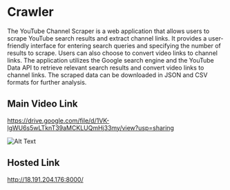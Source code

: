 
# Crawler

The YouTube Channel Scraper is a web application that allows users to scrape YouTube search results and extract channel links. It provides a user-friendly interface for entering search queries and specifying the number of results to scrape. Users can also choose to convert video links to channel links. The application utilizes the Google search engine and the YouTube Data API to retrieve relevant search results and convert video links to channel links. The scraped data can be downloaded in JSON and CSV formats for further analysis.







## Main Video Link
https://drive.google.com/file/d/1VK-lgWU6s5wLTknT39aMCKLUQmHj33my/view?usp=sharing


![Alt Text](https://media.giphy.com/media/gFiLRvCFIZvgQen3D0/giphy.gif)





## Hosted Link 

http://18.191.204.176:8000/

